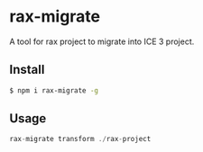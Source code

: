 # rax-migrate

A tool for rax project to migrate into ICE 3 project.

## Install

```bash
$ npm i rax-migrate -g
```

## Usage

```jsx
rax-migrate transform ./rax-project 
```
